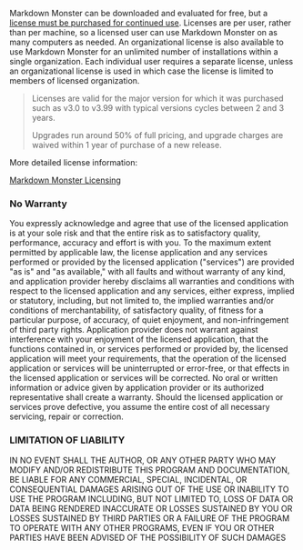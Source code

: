 ﻿Markdown Monster can be downloaded and evaluated for free, but a [license must be purchased for continued use](https://markdownmonster.west-wind.com/purchase#License). Licenses are per user, rather than per machine, so a licensed user can use Markdown Monster on as many computers as needed. An organizational license is also available to use Markdown Monster for an unlimited number of installations within a single organization. Each individual user requires a separate license, unless an organizational license is used in which case the license is limited to members of licensed organization.

> Licenses are valid for the major version for which it was purchased such as v3.0 to v3.99 with typical versions cycles between 2 and 3 years.
>
> Upgrades run around 50% of full pricing, and upgrade charges are waived within 1 year of purchase of a new release.

More detailed license information:

[Markdown Monster Licensing](https://markdownmonster.west-wind.com/purchase#License)

### No Warranty
You expressly acknowledge and agree that use of the licensed application is at your sole risk and that the entire risk as to satisfactory quality, performance, accuracy and effort is with you. To the maximum extent permitted by applicable law, the license application and any services performed or provided by the licensed application ("services") are provided "as is" and "as available," with all faults and without warranty of any kind, and application provider hereby disclaims all warranties and conditions with respect to the licensed application and any services, either express, implied or statutory, including, but not limited to, the implied warranties and/or conditions of merchantability, of satisfactory quality, of fitness for a particular purpose, of accuracy, of quiet enjoyment, and non-infringement of third party rights. Application provider does not warrant against interference with your enjoyment of the licensed application, that the functions contained in, or services performed or provided by, the licensed application will meet your requirements, that the operation of the licensed application or services will be uninterrupted or error-free, or that effects in the licensed application or services will be corrected. No oral or written information or advice given by application provider or its authorized representative shall create a warranty. Should the licensed application or services prove defective, you assume the entire cost of all necessary servicing, repair or correction.

### LIMITATION OF LIABILITY
IN NO EVENT SHALL THE AUTHOR, OR ANY OTHER PARTY WHO MAY MODIFY AND/OR REDISTRIBUTE THIS PROGRAM AND DOCUMENTATION, BE LIABLE FOR ANY COMMERCIAL, SPECIAL, INCIDENTAL, OR CONSEQUENTIAL DAMAGES ARISING OUT OF THE USE OR INABILITY TO USE THE PROGRAM INCLUDING, BUT NOT LIMITED TO, LOSS OF DATA OR DATA BEING RENDERED INACCURATE OR LOSSES SUSTAINED BY YOU OR LOSSES SUSTAINED BY THIRD PARTIES OR A FAILURE OF THE PROGRAM TO OPERATE WITH ANY OTHER PROGRAMS, EVEN IF YOU OR OTHER PARTIES HAVE BEEN ADVISED OF THE POSSIBILITY OF SUCH DAMAGES